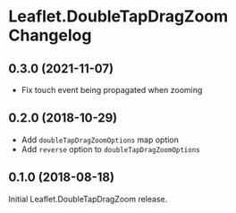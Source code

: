# Leaflet.DoubleTapDragZoom Changelog

## 0.3.0 (2021-11-07)

- Fix touch event being propagated when zooming

## 0.2.0 (2018-10-29)

- Add `doubleTapDragZoomOptions` map option
- Add `reverse` option to `doubleTapDragZoomOptions`

## 0.1.0 (2018-08-18)

Initial Leaflet.DoubleTapDragZoom release.
